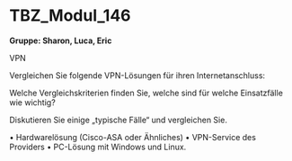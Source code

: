 # TBZ_Modul_146
**Gruppe: Sharon, Luca, Eric**

VPN 

Vergleichen Sie folgende VPN-Lösungen für ihren Internetanschluss:   

Welche Vergleichskriterien finden Sie, welche sind für welche Einsatzfälle wie wichtig? 

Diskutieren Sie einige „typische Fälle“ und vergleichen Sie. 

• Hardwarelösung (Cisco-ASA oder Ähnliches) 
• VPN-Service des Providers 
• PC-Lösung mit Windows und Linux. 

